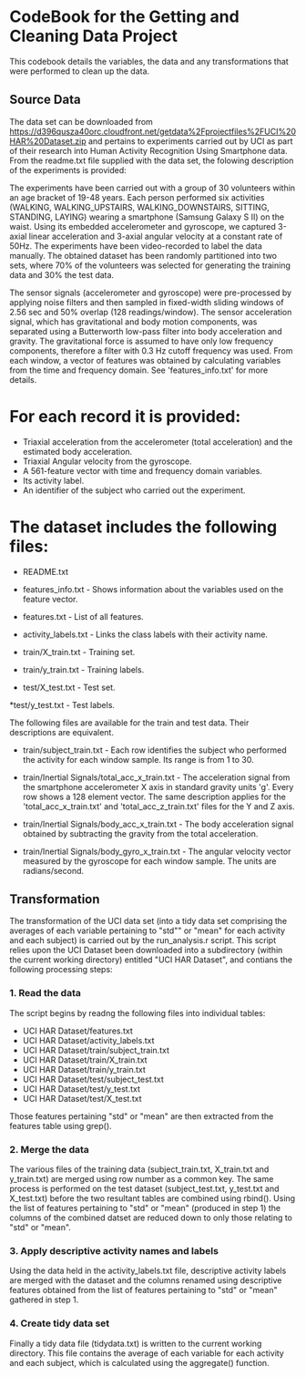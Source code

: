 # CodeBook for the Getting and Cleaning Data Project

 This codebook details the variables, the data and any transformations that were performed to clean up the data.

## Source Data
The data set can be downloaded from https://d396qusza40orc.cloudfront.net/getdata%2Fprojectfiles%2FUCI%20HAR%20Dataset.zip and pertains to experiments carried out by UCI as part of their research into Human Activity Recognition Using Smartphone data. From the readme.txt file supplied with the data set, the folowing description of the experiments is provided:

The experiments have been carried out with a group of 30 volunteers within an age bracket of 19-48 years. Each person performed six activities (WALKING, WALKING_UPSTAIRS, WALKING_DOWNSTAIRS, SITTING, STANDING, LAYING) wearing a smartphone (Samsung Galaxy S II) on the waist. Using its embedded accelerometer and gyroscope, we captured 3-axial linear acceleration and 3-axial angular velocity at a constant rate of 50Hz. The experiments have been video-recorded to label the data manually. The obtained dataset has been randomly partitioned into two sets, where 70% of the volunteers was selected for generating the training data and 30% the test data. 

The sensor signals (accelerometer and gyroscope) were pre-processed by applying noise filters and then sampled in fixed-width sliding windows of 2.56 sec and 50% overlap (128 readings/window). The sensor acceleration signal, which has gravitational and body motion components, was separated using a Butterworth low-pass filter into body acceleration and gravity. The gravitational force is assumed to have only low frequency components, therefore a filter with 0.3 Hz cutoff frequency was used. From each window, a vector of features was obtained by calculating variables from the time and frequency domain. See 'features_info.txt' for more details. 

For each record it is provided:
======================================

- Triaxial acceleration from the accelerometer (total acceleration) and the estimated body acceleration.
- Triaxial Angular velocity from the gyroscope. 
- A 561-feature vector with time and frequency domain variables. 
- Its activity label. 
- An identifier of the subject who carried out the experiment.

The dataset includes the following files:
=========================================

* README.txt

* features_info.txt - Shows information about the variables used on the feature vector.

* features.txt - List of all features.

* activity_labels.txt - Links the class labels with their activity name.

* train/X_train.txt - Training set.

* train/y_train.txt - Training labels.

* test/X_test.txt - Test set.

*test/y_test.txt - Test labels.

The following files are available for the train and test data. Their descriptions are equivalent. 

* train/subject_train.txt - Each row identifies the subject who performed the activity for each window sample. Its range is from 1 to 30. 

* train/Inertial Signals/total_acc_x_train.txt - The acceleration signal from the smartphone accelerometer X axis in standard gravity units 'g'. Every row shows a 128 element vector. The same description applies for the 'total_acc_x_train.txt' and 'total_acc_z_train.txt' files for the Y and Z axis. 

* train/Inertial Signals/body_acc_x_train.txt - The body acceleration signal obtained by subtracting the gravity from the total acceleration. 

* train/Inertial Signals/body_gyro_x_train.txt - The angular velocity vector measured by the gyroscope for each window sample. The units are radians/second. 

## Transformation

The transformation of the UCI data set (into a tidy data set comprising the averages of each variable pertaining to "std"" or "mean" for each activity and each subject) is carried out by the run_analysis.r script. This script relies upon the UCI Dataset been downloaded into a subdirectory (within the current working directory) entitled "UCI HAR Dataset", and contians the following processing steps:

### 1. Read the data

The script begins by readng the following files into individual tables:

* UCI HAR Dataset/features.txt
* UCI HAR Dataset/activity_labels.txt
* UCI HAR Dataset/train/subject_train.txt
* UCI HAR Dataset/train/X_train.txt
* UCI HAR Dataset/train/y_train.txt
* UCI HAR Dataset/test/subject_test.txt
* UCI HAR Dataset/test/y_test.txt
* UCI HAR Dataset/test/X_test.txt

Those features pertaining "std" or "mean" are then extracted from the features table using grep().

### 2. Merge the data

The various files of the training data (subject_train.txt, X_train.txt and y_train.txt) are merged using row number as a common key. The same process is performed on the test dataset (subject_test.txt, y_test.txt and X_test.txt) before the two resultant tables are combined using rbind(). Using the list of features pertaining to "std" or "mean" (produced in step 1) the columns of the combined datset are reduced down to only those relating to "std" or "mean".

### 3. Apply descriptive activity names and labels

Using the data held in the activity_labels.txt file, descriptive activity labels are merged with the dataset and the columns renamed using descriptive features obtained from the list of features pertaining to "std" or "mean" gathered in step 1.

### 4. Create tidy data set
Finally a tidy data file (tidydata.txt) is written to the current working directory. This file contains the average of each variable for each activity and each subject, which is calculated using the aggregate() function.


 

